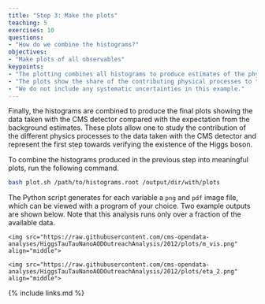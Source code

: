 ```yaml
---
title: "Step 3: Make the plots"
teaching: 5
exercises: 10
questions:
- "How do we combine the histograms?"
objectives:
- "Make plots of all observables"
keypoints:
- "The plotting combines all histograms to produce estimates of the physical processes and create a figure with a physical meaning."
- "The plots show the share of the contributing physical processes to the data."
- "We do not include any systematic uncertainties in this example."
---
```


Finally, the histograms are combined to produce the final plots showing the data taken with the CMS detector compared with the expectation from the background estimates. These plots allow one to study the contribution of the different physics processes to the data taken with the CMS detector and represent the first step towards verifying the existence of the Higgs boson.

To combine the histograms produced in the previous step into meaningful plots, run the following command.

```bash
bash plot.sh /path/to/histograms.root /output/dir/with/plots
```

The Python script generates for each variable a `png` and `pdf` image file, which can be viewed with a program of your choice. Two example outputs are shown below. Note that this analysis runs only over a fraction of the available data.

<div class="row">
  <div class="col-md-6">

    <img src="https://raw.githubusercontent.com/cms-opendata-analyses/HiggsTauTauNanoAODOutreachAnalysis/2012/plots/m_vis.png" align="middle">

  </div>
  <div class="col-md-6">

    <img src="https://raw.githubusercontent.com/cms-opendata-analyses/HiggsTauTauNanoAODOutreachAnalysis/2012/plots/eta_2.png" align="middle">

  </div>
</div>

{% include links.md %}
